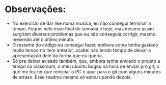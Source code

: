 # Observações:
* No exercicio de dar like numa musica, eu não consegui terminar a tempo. Foquei nele esse final de semana e hoje, mas mesmo assim surgiram diversos problemas que eu não conseguia corrigir, mesmo mexendo até o último minuto.
* O restante do código eu consegui fazer, embora como tenha gastado muito tempo no item anterior, acabei não tendo tempo de deixar a apresentação dele da forma que eu queria.
* Só pra deixar avisado também, que, embora tenha enviado o projeto a tempo no classroom, o meu ubuntu bugou na hora de enviar pro git, o que me fez ter que reiniciar o PC e upar para o git com alguns minutos de atraso. Esse readme mesmo só estou upando depois.
